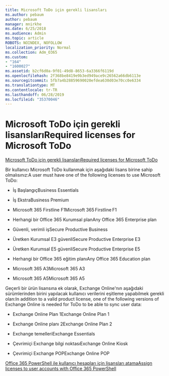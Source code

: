 ```yaml
---
title: Microsoft ToDo için gerekli lisansları
ms.author: pebaum
author: pebaum
manager: mnirkhe
ms.date: 6/25/2018
ms.audience: Admin
ms.topic: article
ROBOTS: NOINDEX, NOFOLLOW
localization_priority: Normal
ms.collection: Adm_O365
ms.custom:
- "164"
- "1600027"
ms.assetid: b2cf6d0a-9f01-49d8-8653-6a3366f6119d
ms.openlocfilehash: 2f368be8419e9b3ed949ace9c26562a66db6113e
ms.sourcegitcommit: 5fb7a4b28859690020efdea630d03e70cc0e6334
ms.translationtype: MT
ms.contentlocale: tr-TR
ms.lasthandoff: 06/28/2019
ms.locfileid: "35370046"
---
```

# <a name="required-licenses-for-microsoft-todo"></a><span data-ttu-id="c8584-102">Microsoft ToDo için gerekli lisansları</span><span class="sxs-lookup"><span data-stu-id="c8584-102">Required licenses for Microsoft ToDo</span></span>

[<span data-ttu-id="c8584-103">Microsoft ToDo için gerekli lisansları</span><span class="sxs-lookup"><span data-stu-id="c8584-103">Required licenses for Microsoft ToDo</span></span>](https://support.office.com/article/381e9d1b-c500-49b5-973e-890fd86528d7.aspx)
  
<span data-ttu-id="c8584-104">Bir kullanıcı Microsoft ToDo kullanmak için aşağıdaki lisans birine sahip olmalısınız:</span><span class="sxs-lookup"><span data-stu-id="c8584-104">A user must have one of the following licenses to use Microsoft ToDo:</span></span>
  
- <span data-ttu-id="c8584-105">İş Başlangıç</span><span class="sxs-lookup"><span data-stu-id="c8584-105">Business Essentials</span></span>

- <span data-ttu-id="c8584-106">İş Ekstra</span><span class="sxs-lookup"><span data-stu-id="c8584-106">Business Premium</span></span>

- <span data-ttu-id="c8584-107">Microsoft 365 Firstline F1</span><span class="sxs-lookup"><span data-stu-id="c8584-107">Microsoft 365 Firstline F1</span></span>

- <span data-ttu-id="c8584-108">Herhangi bir Office 365 Kurumsal plan</span><span class="sxs-lookup"><span data-stu-id="c8584-108">Any Office 365 Enterprise plan</span></span>

- <span data-ttu-id="c8584-109">Güvenli, verimli iş</span><span class="sxs-lookup"><span data-stu-id="c8584-109">Secure Productive Business</span></span>

- <span data-ttu-id="c8584-110">Üretken Kurumsal E3 güvenli</span><span class="sxs-lookup"><span data-stu-id="c8584-110">Secure Productive Enterprise E3</span></span>

- <span data-ttu-id="c8584-111">Üretken Kurumsal E5 güvenli</span><span class="sxs-lookup"><span data-stu-id="c8584-111">Secure Productive Enterprise E5</span></span>

- <span data-ttu-id="c8584-112">Herhangi bir Office 365 eğitim planı</span><span class="sxs-lookup"><span data-stu-id="c8584-112">Any Office 365 Education plan</span></span>

- <span data-ttu-id="c8584-113">Microsoft 365 A3</span><span class="sxs-lookup"><span data-stu-id="c8584-113">Microsoft 365 A3</span></span>

- <span data-ttu-id="c8584-114">Microsoft 365 A5</span><span class="sxs-lookup"><span data-stu-id="c8584-114">Microsoft 365 A5</span></span>

<span data-ttu-id="c8584-115">Geçerli bir ürün lisansına ek olarak, Exchange Online'nın aşağıdaki sürümlerinden birini yapılacak kullanıcı verilerini eşitleme yapabilmek gerekli olan:</span><span class="sxs-lookup"><span data-stu-id="c8584-115">In addition to a valid product license, one of the following versions of Exchange Online is needed for ToDo to be able to sync user data:</span></span>
  
- <span data-ttu-id="c8584-116">Exchange Online Plan 1</span><span class="sxs-lookup"><span data-stu-id="c8584-116">Exchange Online Plan 1</span></span>

- <span data-ttu-id="c8584-117">Exchange Online planı 2</span><span class="sxs-lookup"><span data-stu-id="c8584-117">Exchange Online Plan 2</span></span>

- <span data-ttu-id="c8584-118">Exchange temelleri</span><span class="sxs-lookup"><span data-stu-id="c8584-118">Exchange Essentials</span></span>

- <span data-ttu-id="c8584-119">Çevrimiçi Exchange bilgi noktası</span><span class="sxs-lookup"><span data-stu-id="c8584-119">Exchange Online Kiosk</span></span>

- <span data-ttu-id="c8584-120">Çevrimiçi Exchange POP</span><span class="sxs-lookup"><span data-stu-id="c8584-120">Exchange Online POP</span></span>

[<span data-ttu-id="c8584-121">Office 365 PowerShell ile kullanıcı hesapları için lisansları atama</span><span class="sxs-lookup"><span data-stu-id="c8584-121">Assign licenses to user accounts with Office 365 PowerShell</span></span>](https://docs.microsoft.com/office365/enterprise/powershell/assign-licenses-to-user-accounts-with-office-365-powershell )
  